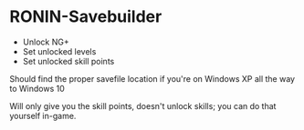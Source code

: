 # RONIN-Savebuilder
* Unlock NG+
* Set unlocked levels
* Set unlocked skill points

Should find the proper savefile location if you're on Windows XP all the way to Windows 10

Will only give you the skill points, doesn't unlock skills; you can do that yourself in-game.
